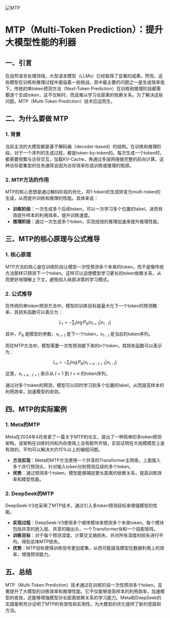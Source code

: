 ![MTP](BigModel/MTP/MTP.png)
# MTP（Multi-Token Prediction）：提升大模型性能的利器

## 一、引言

在自然语言处理领域，大型语言模型（LLMs）已经取得了显著的成果。然而，这些模型在训练和推理过程中面临着一些挑战，其中最主要的问题之一是生成效率低下。传统的单token预测方法（Next-Token Prediction）在训练和推理阶段都需要逐个生成token，这不仅耗时，而且难以学习长距离的依赖关系。为了解决这些问题，MTP（Multi-Token Prediction）技术应运而生。

## 二、为什么要做 MTP

### 1. 背景

当前主流的大模型都是基于解码器（decoder-based）的结构，在训练和推理阶段，对于一个序列的生成过程，都是token-by-token的。每次生成一个token时，都需要频繁与访存交互，加载KV-Cache，再通过多层网络做完整的前向计算。这种访存密集型的任务通常会因为访存效率形成训练或推理的瓶颈。

### 2. MTP方法的作用

MTP的核心思想是通过解码阶段的优化，将1-token的生成转变为multi-token的生成，从而提升训练和推理的性能。具体来说：

- **训练阶段**：一次生成多个后续token，可以一次学习多个位置的label，进而有效提升样本的利用效率，提升训练速度。
- **推理阶段**：通过一次生成多个token，实现成倍的推理加速来提升推理性能。

## 三、MTP的核心原理与公式推导

### 1. 核心原理

MTP方法的核心是在训练阶段让模型一次性预测多个未来的token，而不是像传统方法那样只预测下一个token。这样可以迫使模型学习更长的token依赖关系，从而更好地理解上下文，避免陷入局部决策的学习模式。

### 2. 公式推导

在传统的单token预测方法中，模型的训练目标是最大化下一个token的预测概率，其损失函数可以表示为：

$$
L_1 = -\sum_t \log P_\theta(x_{t+1} | x_{1:t})
$$

其中，$P_\theta$ 是模型的参数，$x_{t+1}$ 是下一个token，$x_{1:t}$ 是当前的token序列。

而在MTP方法中，模型需要一次性预测接下来的n个token，其损失函数可以表示为：

$$
L_n = -\sum_t \log P_\theta(x_{t+n:t+1} | x_{1:t})
$$

这里，$x_{t+n:t+1}$ 表示从 $t+1$ 到 $t+n$ 的token序列。

通过对多个token的预测，模型可以同时学习到多个位置的label，从而提高样本的利用效率，加速模型的收敛。

## 四、MTP的实际案例

### 1. Meta的MTP

Meta在2024年4月发表了一篇关于MTP的论文，提出了一种简单的多token预测架构。该架构在训练时间和内存使用上没有额外开销，实验证明在大规模模型上是有效的，平均可以解决大约15%以上的编程问题。

- **方法实现**：Meta的MTP方法使用一个共享的Transformer主网络，上面接入多个并行预测头，针对输入token分别预测后续的多个token。
- **优势**：通过预测多个token，模型能够捕捉更长距离的依赖关系，提高训练效率和模型性能。

### 2. DeepSeek的MTP

DeepSeek-V3也采用了MTP技术，通过引入多token预测目标来增强模型的性能。

- **实现过程**：DeepSeek-V3使用多个顺序模块来预测多个未来token。每个模块包括共享的嵌入层、共享的输出头、一个Transformer块和一个投影矩阵。
- **训练目标**：对于每个预测深度，计算交叉熵损失，并对所有深度的损失进行平均，得到总体MTP损失。
- **优势**：MTP目标使得训练信号更加密集，从而可能提高模型在数据利用上的效率，增强预测能力。

## 五、总结

MTP（Multi-Token Prediction）技术通过在训练阶段一次性预测多个token，显著提升了大模型的训练效率和推理性能。它不仅能够提高样本的利用效率，加速模型的收敛，还能够增强模型对长距离依赖关系的学习能力。Meta和DeepSeek的实践案例充分证明了MTP的有效性和实用性，为大模型的优化提供了新的思路和方法。

